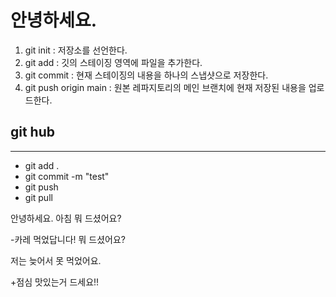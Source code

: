 # 안녕하세요.

1. git init : 저장소를 선언한다.
2. git add : 깃의 스테이징 영역에 파일을 추가한다.
3. git commit : 현재 스테이징의 내용을 하나의 스냅샷으로 저장한다.
4. git push origin main : 원본 레파지토리의 메인 브랜치에 현재 저장된 내용을 업로드한다.

## git hub 
----------------------
* git add .
* git commit -m "test"
* git push
* git pull

안녕하세요. 아침 뭐 드셨어요?

-카레 먹었답니다! 뭐 드셨어요?

저는 늦어서 못 먹었어요.

+점심 맛있는거 드세요!!